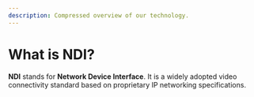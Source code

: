 ```yaml
---
description: Compressed overview of our technology.
---
```


# What is NDI?

**NDI** stands for **Network Device Interface**. It is a widely adopted video connectivity standard based on proprietary IP networking specifications.
